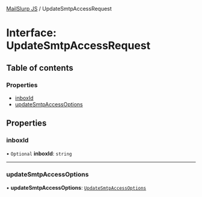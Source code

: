 [MailSlurp JS](../README.md) / UpdateSmtpAccessRequest

# Interface: UpdateSmtpAccessRequest

## Table of contents

### Properties

- [inboxId](UpdateSmtpAccessRequest.md#inboxid)
- [updateSmtpAccessOptions](UpdateSmtpAccessRequest.md#updatesmtpaccessoptions)

## Properties

### inboxId

• `Optional` **inboxId**: `string`

___

### updateSmtpAccessOptions

• **updateSmtpAccessOptions**: [`UpdateSmtpAccessOptions`](UpdateSmtpAccessOptions.md)

